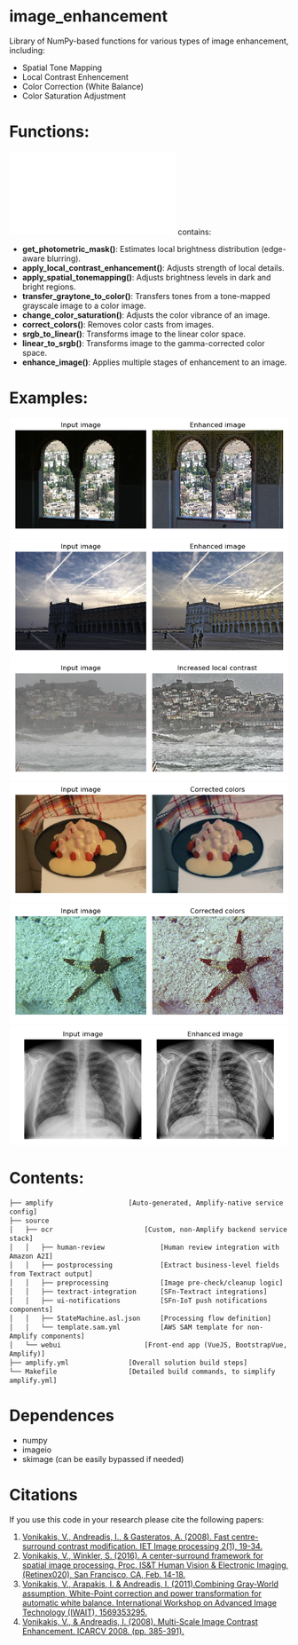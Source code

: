 # image_enhancement
Library of NumPy-based functions for various types of image enhancement, including:
- Spatial Tone Mapping
- Local Contrast Enhencement
- Color Correction (White Balance)
- Color Saturation Adjustment


# Functions:
![/src/image_enhancement.py](/src/image_enhancement.py "/src/image_enhancement.py")  contains:
- **get_photometric_mask()**: Estimates local brightness distribution (edge-aware blurring).
- **apply_local_contrast_enhancement()**: Adjusts strength of local details.
- **apply_spatial_tonemapping()**: Adjusts brightness levels in dark and bright regions. 
- **transfer_graytone_to_color()**: Transfers tones from a tone-mapped grayscale image to a color image. 
- **change_color_saturation()**: Adjusts the color vibrance of an image. 
- **correct_colors()**: Removes color casts from images.
- **srgb_to_linear()**: Transforms image to the linear color space. 
- **linear_to_srgb()**: Transforms image to the gamma-corrected color space. 
- **enhance_image()**: Applies multiple stages of enhancement to an image. 

# Examples:
![Example1](images/Figure_1.png "Example1")
![Example2](images/Figure_2.png "Example2")
![Example3](images/Figure_3.png "Example3")
![Example4](images/Figure_4.png "Example4")
![Example5](images/Figure_5.png "Example5")
![Example6](images/Figure_6.png "Example6")



# Contents:
```tree
├── amplify                   [Auto-generated, Amplify-native service config]
├── source
│   ├── ocr                       [Custom, non-Amplify backend service stack]
│   │   ├── human-review              [Human review integration with Amazon A2I]
│   │   ├── postprocessing            [Extract business-level fields from Textract output]
│   │   ├── preprocessing             [Image pre-check/cleanup logic]
│   │   ├── textract-integration      [SFn-Textract integrations]
│   │   ├── ui-notifications          [SFn-IoT push notifications components]
│   │   ├── StateMachine.asl.json     [Processing flow definition]
│   │   └── template.sam.yml          [AWS SAM template for non-Amplify components]
│   └── webui                     [Front-end app (VueJS, BootstrapVue, Amplify)]
├── amplify.yml               [Overall solution build steps]
└── Makefile                  [Detailed build commands, to simplify amplify.yml]
```

# Dependences
- numpy
- imageio
- skimage (can be easily bypassed if needed)






# Citations
If you use this code in your research please cite the following papers:   
1. [Vonikakis, V., Andreadis, I., & Gasteratos, A. (2008). Fast centre-surround contrast modification. IET Image processing 2(1), 19-34.](https://www.researchgate.net/publication/3481092_Fast_centre-surround_contrast_modification)
2. [Vonikakis, V., Winkler, S. (2016). A center-surround framework for spatial image processing. Proc. IS&T Human Vision & Electronic Imaging, (Retinex020), San Francisco, CA, Feb. 14-18.](http://vintage.winklerbros.net/Publications/ei2016hvei.pdf)
3. [Vonikakis, V., Arapakis, I. & Andreadis, I. (2011).Combining Gray-World assumption, White-Point correction and power transformation for automatic white balance. International Workshop on Advanced Image Technology (IWAIT), 1569353295.](https://www.researchgate.net/publication/235350557_Combining_Gray-World_assumption_White-Point_correction_and_power_transformation_for_automatic_white_balance)
4. [Vonikakis, V., & Andreadis, I. (2008). Multi-Scale Image Contrast Enhancement. ICARCV 2008. (pp. 385-391).](https://www.researchgate.net/publication/221145067_Multi-Scale_Image_Contrast_Enhancement)
